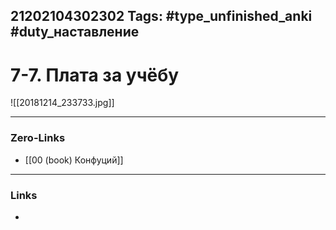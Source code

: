 21202104302302
Tags: #type_unfinished_anki #duty_наставление
---
# 7-7. Плата за учёбу

![[20181214_233733.jpg]]

---
### Zero-Links
- [[00 (book) Конфуций]]
---
### Links
-